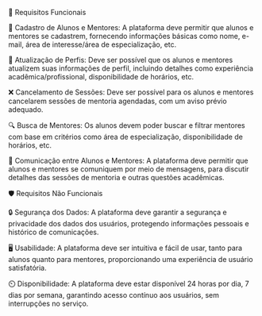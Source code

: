 🎯 Requisitos Funcionais

📝 Cadastro de Alunos e Mentores: A plataforma deve permitir que alunos e mentores se cadastrem, fornecendo informações básicas como nome, e-mail, área de interesse/área de especialização, etc.

🔄 Atualização de Perfis: Deve ser possível que os alunos e mentores atualizem suas informações de perfil, incluindo detalhes como experiência acadêmica/profissional, disponibilidade de horários, etc.

❌ Cancelamento de Sessões: Deve ser possível para os alunos e mentores cancelarem sessões de mentoria agendadas, com um aviso prévio adequado.

🔍 Busca de Mentores: Os alunos devem poder buscar e filtrar mentores com base em critérios como área de especialização, disponibilidade de horários, etc.

💬 Comunicação entre Alunos e Mentores: A plataforma deve permitir que alunos e mentores se comuniquem por meio de mensagens, para discutir detalhes das sessões de mentoria e outras questões acadêmicas.


🛡️ Requisitos Não Funcionais

🔒 Segurança dos Dados: A plataforma deve garantir a segurança e privacidade dos dados dos usuários, protegendo informações pessoais e histórico de comunicações.

🖥️ Usabilidade: A plataforma deve ser intuitiva e fácil de usar, tanto para alunos quanto para mentores, proporcionando uma experiência de usuário satisfatória.

⏲️ Disponibilidade: A plataforma deve estar disponível 24 horas por dia, 7 dias por semana, garantindo acesso contínuo aos usuários, sem interrupções no serviço.





